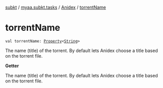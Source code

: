[subkt](../../index.md) / [myaa.subkt.tasks](../index.md) / [Anidex](index.md) / [torrentName](./torrent-name.md)

# torrentName

`val torrentName: `[`Property`](https://docs.gradle.org/current/javadoc/org/gradle/api/provider/Property.html)`<`[`String`](https://kotlinlang.org/api/latest/jvm/stdlib/kotlin/-string/index.html)`>`

The name (title) of the torrent. By default lets Anidex choose a title
based on the torrent file.

**Getter**

The name (title) of the torrent. By default lets Anidex choose a title
based on the torrent file.

